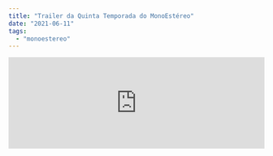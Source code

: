 ```yaml
---
title: "Trailer da Quinta Temporada do MonoEstéreo"
date: "2021-06-11"
tags: 
  - "monoestereo"
---
```


<iframe src="https://anchor.fm/monoestereo/embed/episodes/Trailer-da-Quinta-Temporada-do-MonoEstreo-e12kdpk" height="180px" width="100%" frameborder="0" scrolling="no" style="width:100%;height:180px"></iframe>
